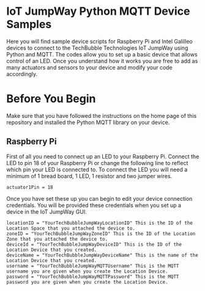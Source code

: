 IoT JumpWay Python MQTT Device Samples
======================================

Here you will find sample device scripts for Raspberry Pi and Intel Galilleo devices to connect to the TechBubble Technologies IoT JumpWay using Python and MQTT. The codes allow you to set up a basic device that allows control of an LED. Once you understand how it works you are free to add as many actuators and sensors to your device and modify your code accordingly.

# Before You Begin

Make sure that you have followed the instructions on the home page of this repository and installed the Python MQTT library on your device.

Raspberry Pi
------------

First of all you need to connect up an LED to your Raspberry Pi. Connect the LED to pin 18 of your Raspberry Pi or change the following line to reflect which pin your LED is connected to. To connect the LED you will need a minimum of 1 bread board, 1 LED, 1 resistor and two jumper wires.

```
actuator1Pin = 18
```

Once you have set these up you can begin to edit your device connection credentials. You will be provided these credentials when you set up a device in the IoT JumpWay GUI.

```
locationID = "YourTechBubbleJumpWayLocationID" This is the ID of the Location Space that you attached the device to.
zoneID = "YourTechBubbleJumpWayZoneID" This is the ID of the Location Zone that you attached the device to.
deviceId = "YourTechBubbleJumpWayDeviceID" This is the ID of the Location Device that you created.
deviceName = "YourTechBubbleJumpWayDeviceName" This is the name of the Location Device that you created.
username = "YourTechBubbleJumpWayMQTTUsername" This is the MQTT username you are given when you create the Location Device.
password = "YourTechBubbleJumpWayMQTTPassword" This is the MQTT password you are given when you create the Location Device.
```
